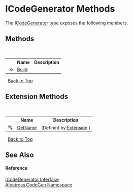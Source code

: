 # ICodeGenerator Methods
 

The <a href="81f2962e-1248-6108-03fc-3aad1ff9e183">ICodeGenerator</a> type exposes the following members.


## Methods
&nbsp;<table><tr><th></th><th>Name</th><th>Description</th></tr><tr><td>![Public method](media/pubmethod.gif "Public method")</td><td><a href="dcb8ac48-59e9-a143-5814-ce196e784d46">Build</a></td><td /></tr></table>&nbsp;
<a href="#icodegenerator-methods">Back to Top</a>

## Extension Methods
&nbsp;<table><tr><th></th><th>Name</th><th>Description</th></tr><tr><td>![Public Extension Method](media/pubextension.gif "Public Extension Method")</td><td><a href="4555a966-f956-bbfd-49ca-e495855a62e6">GetName</a></td><td> (Defined by <a href="61b4916c-1734-8427-90ec-0f5aab982965">Extension</a>.)</td></tr></table>&nbsp;
<a href="#icodegenerator-methods">Back to Top</a>

## See Also


#### Reference
<a href="81f2962e-1248-6108-03fc-3aad1ff9e183">ICodeGenerator Interface</a><br /><a href="15cf6e12-be6a-9747-9980-acf9dcacbf1a">Albatross.CodeGen Namespace</a><br />